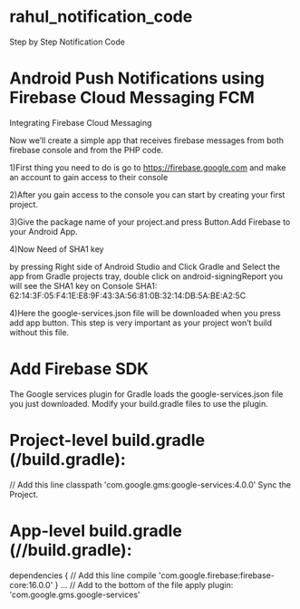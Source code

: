 # rahul_notification_code
Step by Step Notification Code

# Android Push Notifications using Firebase Cloud Messaging FCM
Integrating Firebase Cloud Messaging

 Now we’ll create a simple app that receives firebase messages from both firebase console and from the PHP code.

1)First thing you need to do is go to
https://firebase.google.com
and make an account to gain access to their console

2)After you gain access to the console you can start by creating your first project.

3)Give the package name of your project.and press Button.Add Firebase to your Android App.

4)Now Need of SHA1 key

by pressing Right side of Android Studio and Click Gradle and Select the app from Gradle projects tray,
double click on android-signingReport
you will see the SHA1 key on Console
SHA1: 62:14:3F:05:F4:1E:E8:9F:43:3A:56:81:0B:32:14:DB:5A:BE:A2:5C

4)Here the google-services.json file will be downloaded when you press add app button.
This step is very important as your project won’t build without this file.


# Add Firebase SDK
 The Google services plugin for Gradle loads the google-services.json file you just downloaded. Modify your build.gradle files to use the plugin.
# Project-level build.gradle (<project>/build.gradle):
  // Add this line
    classpath 'com.google.gms:google-services:4.0.0'
Sync the Project.

# App-level build.gradle (<project>/<app-module>/build.gradle):
dependencies {
  // Add this line
  compile 'com.google.firebase:firebase-core:16.0.0'
}
...
// Add to the bottom of the file
apply plugin: 'com.google.gms.google-services'
